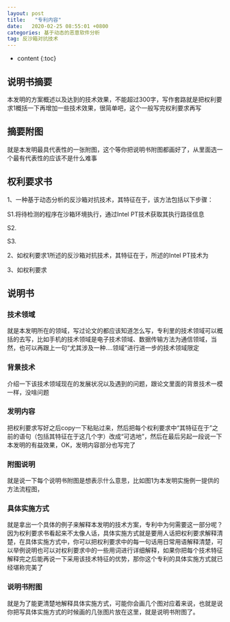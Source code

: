 ```yaml
---
layout: post
title:   "专利内容"
date:   2020-02-25 08:55:01 +0800
categories: 基于动态的恶意软件分析
tag: 反沙箱对抗技术
---
```


* content
{:toc}






## 说明书摘要

本发明的方案概述以及达到的技术效果，不能超过300字，写作套路就是把权利要求1概括一下再增加一些技术效果，很简单吧，这个一般写完权利要求再写

## 摘要附图

就是本发明最具代表性的一张附图，这个等你把说明书附图都画好了，从里面选一个最有代表性的应该不是什么难事

## 权利要求书

1、一种基于动态分析的反沙箱对抗技术，其特征在于，该方法包括以下步骤：

S1.将待检测的程序在沙箱环境执行，通过Intel PT技术获取其执行路径信息

S2.

S3.

2、如权利要求1所述的反沙箱对抗技术，其特征在于，所述的Intel PT技术为

3、如权利要求

## 说明书

### 技术领域

就是本发明所在的领域，写过论文的都应该知道怎么写，专利里的技术领域可以概括的去写，比如手机的技术领域是电子技术领域、数据传输方法为通信领域，当然，也可以再跟上一句“尤其涉及一种....领域”进行进一步的技术领域限定

### 背景技术

介绍一下该技术领域现在的发展状况以及遇到的问题，跟论文里面的背景技术一模一样，没啥问题

### 发明内容

把权利要求写好之后copy一下粘贴过来，然后把每个权利要求中“其特征在于”之前的语句（包括其特征在于这几个字）改成“可选地”，然后在最后另起一段说一下本发明的有益效果，OK，发明内容部分也写完了

### 附图说明

就是说一下每个说明书附图是想表示什么意思，比如图1为本发明实施例一提供的方法流程图，

### 具体实施方式

就是拿出一个具体的例子来解释本发明的技术方案，专利中为何需要这一部分呢？因为权利要求书看起来不太像人话，具体实施方式就是要用人话把权利要求解释清楚，在具体实施方式中，你可以把权利要求中的每一句话用日常用语解释清楚，可以举例说明也可以对权利要求中的一些用词进行详细解释，如果你把每个技术特征解释完之后能再说一下采用该技术特征的优势，那你这个专利的具体实施方式就已经堪称完美了

### 说明书附图

就是为了能更清楚地解释具体实施方式，可能你会画几个图对应着来说，也就是说你把写具体实施方式的时候画的几张图片放在这里，就是说明书附图了。

